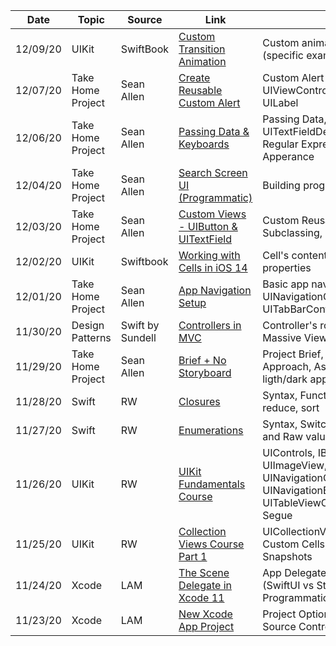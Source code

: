 Date | Topic | Source | Link | Details
---- | ----- | ------ | ---- | -------
12/09/20 | UIKit | SwiftBook | [Custom Transition Animation](https://www.youtube.com/watch?v=NdJcJV3_MSk) | Custom animation for VC transitions (specific example)
12/07/20 | Take Home Project | Sean Allen | [Create Reusable Custom Alert](https://seanallen.teachable.com/courses/681906/lectures/13253595) | Custom Alert Controller, UIViewController Extension, Custom UILabel
12/06/20 | Take Home Project | Sean Allen | [Passing Data & Keyboards](https://seanallen.teachable.com/courses/681906/lectures/13253591) | Passing Data, Keyboard, UITextFieldDelegate, UITapGesture, Regular Expressions, UINavigationBar Apperance
12/04/20 | Take Home Project | Sean Allen | [Search Screen UI (Programmatic)](https://seanallen.teachable.com/courses/681906/lectures/13253542) | Building programmatic User Interface
12/03/20 | Take Home Project | Sean Allen |[Custom Views - UIButton & UITextField](https://seanallen.teachable.com/courses/681906/lectures/13253539) | Custom Reusable objects, Subclassing, Custom Initializing
12/02/20 | UIKit | Swiftbook | [Working with Cells in iOS 14](https://www.youtube.com/watch?v=lrTZ9OJwo5U) | Cell's content, configuration, new properties
12/01/20 | Take Home Project | Sean Allen | [App Navigation Setup](https://seanallen.teachable.com/courses/681906/lectures/13253537) | Basic app navigation, UINavigationController with UITabBarController
11/30/20 | Design Patterns | Swift by Sundell | [Controllers in MVC](https://www.youtube.com/watch?v=Ni70aTksJWg&t=20s) | Controller's role in MVC, avoideing Massive View Controller
11/29/20 | Take Home Project | Sean Allen | [Brief + No Storyboard](https://seanallen.teachable.com/courses/681906/lectures/13253532) | Project Brief, No Storyboard Approach, Assets (resolutions, ligth/dark appearances), SFSymbols 
11/28/20 | Swift | RW | [Closures](https://www.raywenderlich.com/5429279-programming-in-swift-functions-and-types/lessons/10) | Syntax, Functions: forEach, map, filter, reduce, sort
11/27/20 | Swift | RW | [Enumerations](https://www.raywenderlich.com/5429279-programming-in-swift-functions-and-types/lessons/20) | Syntax, Switch statement, Associated and Raw values
11/26/20 | UIKit | RW | [UIKit Fundamentals Course](https://www.raywenderlich.com/16124941-uikit-fundamentals) | UIControls, IBOutlets and IBActions, UIImageView, UIAlertController, UINavigationController, UINavigationBar, UITableViewController, Passing Data, Segue
11/25/20 | UIKit | RW | [Collection Views Course Part 1](https://www.raywenderlich.com/5429927-collection-views/) | UICollectionViewCompositionalLayout, Custom Cells, Diffable Data Source, Snapshots 
11/24/20 | Xcode | LAM | [The Scene Delegate in Xcode 11](https://learnappmaking.com/scene-delegate-app-delegate-xcode-11-ios-13/) | App Delegate, Scene Delegate (SwiftUI vs Storyboards), Setting App Programmatically
11/23/20 | Xcode | LAM | [New Xcode App Project](https://learnappmaking.com/how-to-new-xcode-project/) | Project Options, Configurations, Source Control, etc
